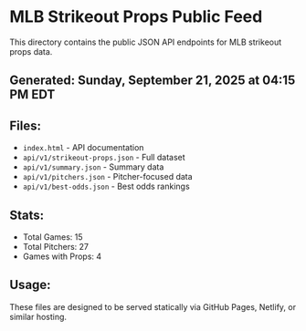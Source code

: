 # MLB Strikeout Props Public Feed

This directory contains the public JSON API endpoints for MLB strikeout props data.

## Generated: Sunday, September 21, 2025 at 04:15 PM EDT

## Files:
- `index.html` - API documentation
- `api/v1/strikeout-props.json` - Full dataset
- `api/v1/summary.json` - Summary data
- `api/v1/pitchers.json` - Pitcher-focused data  
- `api/v1/best-odds.json` - Best odds rankings

## Stats:
- Total Games: 15
- Total Pitchers: 27
- Games with Props: 4

## Usage:
These files are designed to be served statically via GitHub Pages, Netlify, or similar hosting.
